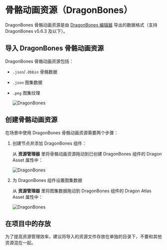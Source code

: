 # 骨骼动画资源（DragonBones）

DragonBones 骨骼动画资源是由 [DragonBones 编辑器](http://dragonbones.com/) 导出的数据格式（支持 DragonBones v5.6.3 及以下）。

## 导入 DragonBones 骨骼动画资源

DragonBones 骨骼动画资源包括：

- `.json`/`.dbbin` 骨骼数据
- `.json` 图集数据
- `.png` 图集纹理

  ![DragonBones](dragonbones/import.png)

## 创建骨骼动画资源

在场景中使用 DragonBones 骨骼动画资源需要两个步骤：

1. 创建节点并添加 DragonBones 组件：

    从 **资源管理器** 里将骨骼动画资源拖动到已创建 DragonBones 组件的 Dragon Asset 属性中：

    ![DragonBones](dragonbones/set_asset.png)

2. 为 DragonBones 组件设置图集数据

    从 **资源管理器** 里将图集数据拖动到 DragonBones 组件的 Dragon Atlas Asset 属性中：

    ![DragonBones](dragonbones/set_atlas.png)

## 在项目中的存放

为了提高资源管理效率，建议将导入的资源文件存放在单独的目录下，不要和其他资源混在一起。
